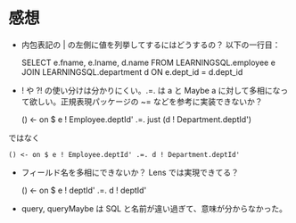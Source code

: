 # 感想

- 内包表記の | の左側に値を列挙してするにはどうするの？ 以下の一行目：


    SELECT e.fname, e.lname, d.name
    FROM LEARNINGSQL.employee e JOIN LEARNINGSQL.department d
    ON e.dept_id = d.dept_id


- ! や ?! の使い分けは分かりにくい。.=. は a と Maybe a に対して多相になって欲しい。正規表現パッケージの ~= などを参考に実装できないか？


    () <- on $ e ! Employee.deptId' .=. just (d ! Department.deptId')


ではなく


    () <- on $ e ! Employee.deptId' .=. d ! Department.deptId'


- フィールド名を多相にできないか？ Lens では実現できてる？


    () <- on $ e ! deptId' .=. d ! deptId'


- query, queryMaybe は SQL と名前が違い過ぎて、意味が分からなかった。

